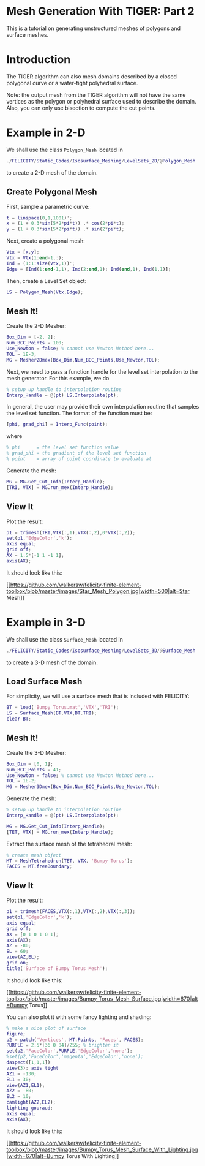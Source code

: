 Mesh Generation With TIGER: Part 2
==================================

This is a tutorial on generating unstructured meshes of polygons and surface meshes.

# Introduction

The TIGER algorithm can also mesh domains described by a closed polygonal curve or a water-tight polyhedral surface.

Note: the output mesh from the TIGER algorithm will not have the same vertices as the polygon or polyhedral surface used to describe the domain.  Also, you can only use bisection to compute the cut points.

# Example in 2-D

We shall use the class `Polygon_Mesh` located in
```matlab
./FELICITY/Static_Codes/Isosurface_Meshing/LevelSets_2D/@Polygon_Mesh
```
to create a 2-D mesh of the domain.

## Create Polygonal Mesh

First, sample a parametric curve:
```matlab
t = linspace(0,1,1001)';
x = (1 + 0.3*sin(5*2*pi*t)) .* cos(2*pi*t);
y = (1 + 0.3*sin(5*2*pi*t)) .* sin(2*pi*t);
```
Next, create a polygonal mesh:
```matlab
Vtx = [x,y];
Vtx = Vtx(1:end-1,:);
Ind = (1:1:size(Vtx,1))';
Edge = [Ind(1:end-1,1), Ind(2:end,1); Ind(end,1), Ind(1,1)];
```
Then, create a Level Set object:
```matlab
LS = Polygon_Mesh(Vtx,Edge);
```

## Mesh It!

Create the 2-D Mesher:
```matlab
Box_Dim = [-2, 2];
Num_BCC_Points = 100;
Use_Newton = false; % cannot use Newton Method here...
TOL = 1E-3;
MG = Mesher2Dmex(Box_Dim,Num_BCC_Points,Use_Newton,TOL);
```

Next, we need to pass a function handle for the level set interpolation to the mesh generator.  For this example, we do
```matlab
% setup up handle to interpolation routine
Interp_Handle = @(pt) LS.Interpolate(pt);
```
In general, the user may provide their own interpolation routine that samples the level set function.  The format of the function must be:
```matlab
[phi, grad_phi] = Interp_Func(point);
```
where
```matlab
% phi      = the level set function value
% grad_phi = the gradient of the level set function
% point    = array of point coordinate to evaluate at
```

Generate the mesh:
```matlab
MG = MG.Get_Cut_Info(Interp_Handle);
[TRI, VTX] = MG.run_mex(Interp_Handle);
```

## View It

Plot the result:
```matlab
p1 = trimesh(TRI,VTX(:,1),VTX(:,2),0*VTX(:,2));
set(p1,'EdgeColor','k');
axis equal;
grid off;
AX = 1.5*[-1 1 -1 1];
axis(AX);
```
It should look like this:

[[https://github.com/walkersw/felicity-finite-element-toolbox/blob/master/images/Star_Mesh_Polygon.jpg|width=500|alt=Star Mesh]]

# Example in 3-D

We shall use the class `Surface_Mesh` located in
```matlab
./FELICITY/Static_Codes/Isosurface_Meshing/LevelSets_3D/@Surface_Mesh
```
to create a 3-D mesh of the domain.

## Load Surface Mesh

For simplicity, we will use a surface mesh that is included with FELICITY:
```matlab
BT = load('Bumpy_Torus.mat','VTX','TRI');
LS = Surface_Mesh(BT.VTX,BT.TRI);
clear BT;
```

## Mesh It!

Create the 3-D Mesher:
```matlab
Box_Dim = [0, 1];
Num_BCC_Points = 41;
Use_Newton = false; % cannot use Newton Method here...
TOL = 1E-2;
MG = Mesher3Dmex(Box_Dim,Num_BCC_Points,Use_Newton,TOL);
```
Generate the mesh:
```matlab
% setup up handle to interpolation routine
Interp_Handle = @(pt) LS.Interpolate(pt);

MG = MG.Get_Cut_Info(Interp_Handle);
[TET, VTX] = MG.run_mex(Interp_Handle);
```

Extract the surface mesh of the tetrahedral mesh:
```matlab
% create mesh object
MT = MeshTetrahedron(TET, VTX, 'Bumpy Torus');
FACES = MT.freeBoundary;
```

## View It

Plot the result:
```matlab
p1 = trimesh(FACES,VTX(:,1),VTX(:,2),VTX(:,3));
set(p1,'EdgeColor','k');
axis equal;
grid off;
AX = [0 1 0 1 0 1];
axis(AX);
AZ = -80;
EL = 60;
view(AZ,EL);
grid on;
title('Surface of Bumpy Torus Mesh');
```
It should look like this:

[[https://github.com/walkersw/felicity-finite-element-toolbox/blob/master/images/Bumpy_Torus_Mesh_Surface.jpg|width=670|alt=Bumpy Torus]]

You can also plot it with some fancy lighting and shading:
```matlab
% make a nice plot of surface
figure;
p2 = patch('Vertices', MT.Points, 'Faces', FACES);
PURPLE = 2.5*[36 0 84]/255; % brighten it
set(p2,'FaceColor',PURPLE,'EdgeColor','none');
%set(p2,'FaceColor','magenta','EdgeColor','none');
daspect([1,1,1])
view(3); axis tight
AZ1 = -130;
EL1 = 30;
view(AZ1,EL1);
AZ2 = -80;
EL2 = 10;
camlight(AZ2,EL2);
lighting gouraud;
axis equal;
axis(AX);
```
It should look like this:

[[https://github.com/walkersw/felicity-finite-element-toolbox/blob/master/images/Bumpy_Torus_Mesh_Surface_With_Lighting.jpg|width=670|alt=Bumpy Torus With Lighting]]
